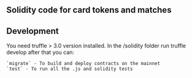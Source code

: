## Solidity code for card tokens and matches

## Development

You need truffle > 3.0 version installed.
In the /solidity folder run truffle develop after that you can:

    `migrate` - To build and deploy contracts on the mainnet
    `test` - To run all the .js and solidity tests
